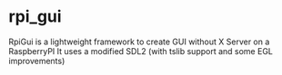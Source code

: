# rpi_gui

RpiGui is a lightweight framework to create GUI without X Server on a RaspberryPI
It uses a modified SDL2 (with tslib support and some EGL improvements)
